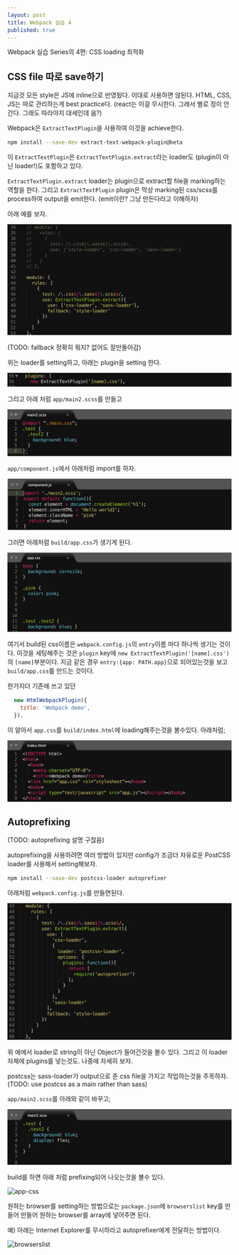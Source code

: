 ```yaml
---
layout: post
title: Webpack 실습 4
published: true
---
```


Webpack 실습 Series의 4편: CSS loading 최적화

## CSS file 따로 save하기
지금것 모든 style은 JS에 inline으로 반영됬다. 이대로 사용하면 않된다. HTML, CSS, JS는 따로 관리하는게 best practice다. (react는 이걸 무시한다. 그래서 별로 정이 안간다. 그래도 따라야지 대세인데 음?)

Webpack은 `ExtractTextPlugin`을 사용하여 이것을 achieve한다.

```bash
npm install --save-dev extract-text-webpack-plugin@beta
```

이 `ExtractTextPlugin`은  `ExtractTextPlugin.extract`라는 loader도 (plugin이 아닌 loader!)도 포함하고 있다.

`ExtractTextPlugin.extract` loader는 plugin으로 extract할 file을 marking하는 역할을 한다. 그리고 `ExtractTextPlugin` plugin은 막상 marking된 css/scss를 process하여 output을 emit한다.
(emit이란? 그냥 만든다라고 이해하자)

아래 예를 보자.

![extract-css-loader](/images/webpack3-extract-css-loader.png)

(TODO: fallback 정확히 뭐지? 없어도 잘만돌아감)

위는 loader를 setting하고, 아래는 plugin을 setting 한다.

![extract-css-plugin](/images/webpack3-extract-css-plugin.png)

그리고 아래 처럼 `app/main2.scss`를 만들고

![main2-scss](/images/webpack3-main2-scss.png)

`app/component.js`에서 아래처럼 import를 하자.

![component-js](/images/webpack3-component-js.png)

그러면 아래처럼 `build/app.css`가 생기게 된다.

![app-css](/images/webpack3-app-css.png)

여기서 build된 css이름은 `webpack.config.js`의 `entry`이름 마다 하나씩 생기는 것이다. 이것을 세팅해주는 것은 `plugin` key에 `new ExtractTextPlugin('[name].css')`의 `[name]`부분이다.
지금 같은 경우 `entry:{app: PATH.app}`으로 되어있는것을 보고 `build/app.css`를 만드는 것이다.

한가지더 기존에 쓰고 있던 

```js
  new HtmlWebpackPlugin({
    title: 'Webpack demo',
  }),
```

이 알아서 `app.css`를 `build/index.html`에 loading해주는것을 볼수있다. 아래처럼;

![index-html](/images/webpack3-index-html.png)


## Autoprefixing
(TODO: autoprefixing 설명 구찮음)

autoprefixing을 사용하려면 여러 방법이 있지만 config가 조금더 자유로운 PostCSS loader를 사용해서 setting해보자.

```bash
npm install --save-dev postcss-loader autoprefixer
```

아래처럼 `webpack.config.js`를 만들면된다.

![autoprefixer](/images/webpack4-autoprefixer.png)

위 예에서 loader로 string이 아닌 Object가 들어간것을 볼수 있다. 그리고 이 loader 자체에 plugins를 넣는것도. 나중에 자세히 보자.

postcss는 sass-loader가 output으로 준 css file을 가지고 작업하는것을 주목하자.
(TODO: use postcss as a main rather than sass)

`app/main2.scss`를 아래와 같이 바꾸고;

![main2-scss](/images/webpack4-main2-scss.png)

build를 하면 아래 처럼 prefixing되어 나오는것을 볼수 있다.

![app-css](/images/app-css.png)

원하는 browser를 setting하는 방법으로는 `package.json`에 `browserslist` key를 만들어 만들어 원하는 browser를 array에 넣어주면 된다.

예) 아래는 Internet Explorer를 무시하라고 autoprefixer에게 전달하는 방법이다.

![browserslist](/images/browserslist.png)





  
